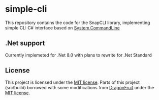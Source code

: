 # simple-cli

This repository contains the code for the SnapCLI library, implementing simple CLI C# interface based on [System.CommandLine](https://learn.microsoft.com/en-us/dotnet/standard/commandline/)

## .Net support

Currently implemeted for .Net 8.0 with plans to rewrite for .Net Standard

## License

This project is licensed under the [MIT license](LICENSE.md).
Parts of this project (src\build) borrowed with some modifications from [DragonFruit](https://github.com/dotnet/command-line-api/tree/main/src/System.CommandLine.DragonFruit/targets) under the [MIT license](LICENSE-dotnet.md).